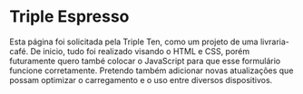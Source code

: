 # Triple Espresso

Esta página foi solicitada pela Triple Ten, como um projeto de uma livraria-café.
De inicio, tudo foi realizado visando o HTML e CSS, porém futuramente quero també colocar o JavaScript para que esse formulário funcione corretamente.
Pretendo também adicionar novas atualizações que possam optimizar o carregamento e o uso entre diversos dispositivos.
